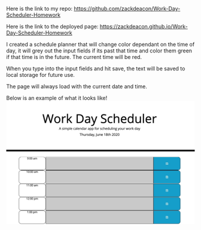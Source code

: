 Here is the link to my repo: https://github.com/zackdeacon/Work-Day-Scheduler-Homework

Here is the link to the deployed page: https://zackdeacon.github.io/Work-Day-Scheduler-Homework

I created a schedule planner that will change color dependant on the time of day, it will grey out the input fields if its past that time and color them green if that time is in the future. The current time will be red. 

When you type into the input fields and hit save, the text will be saved to local storage for future use. 

The page will always load with the current date and time. 

Below is an example of what it looks like!
![](Assets/Work_day_scheduler.jpeg)
